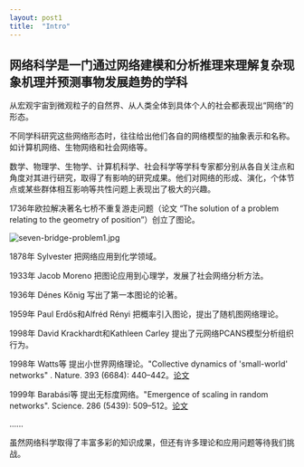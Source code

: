 ```yaml
---
layout: post1
title:  "Intro"
---
```


网络科学是一门通过网络建模和分析推理来理解复杂现象机理并预测事物发展趋势的学科
----

从宏观宇宙到微观粒子的自然界、从人类全体到具体个人的社会都表现出“网络”的形态。

不同学科研究这些网络形态时，往往给出他们各自的网络模型的抽象表示和名称。如计算机网络、生物网络和社会网络等。

数学、物理学、生物学、计算机科学、社会科学等学科专家都分别从各自关注点和角度对其进行研究，取得了有影响的研究成果。他们对网络的形成、演化，个体节点或某些群体相互影响等共性问题上表现出了极大的兴趣。

1736年欧拉解决著名七桥不重复游走问题（论文 “The solution of a problem relating to the geometry of position”）创立了图论。

![seven-bridge-problem1.jpg](https://tjluo-ucas.github.io/ns/static/img/seven-birdge-problem1.png)

1878年 Sylvester 把网络应用到化学领域。

1933年 Jacob Moreno 把图论应用到心理学，发展了社会网络分析方法。

1936年 Dénes Kőnig 写出了第一本图论的论著。

1959年 Paul Erdős和Alfréd Rényi 把概率引入图论，提出了随机图网络理论。

1998年 David Krackhardt和Kathleen Carley 提出了元网络PCANS模型分析组织行为。

1998年 Watts等 提出小世界网络理论。"Collective dynamics of 'small-world' networks" . Nature. 393 (6684): 440–442。[论文](https://tjluo-ucas.github.io/ns/static/img/watt-nature.pdf)

1999年 Barabási等 提出无标度网络。"Emergence of scaling in random networks". Science. 286 (5439): 509–512。[论文](https://tjluo-ucas.github.io/ns/static/img/Science-Barabasi.pdf)

......

虽然网络科学取得了丰富多彩的知识成果，但还有许多理论和应用问题等待我们挑战。
